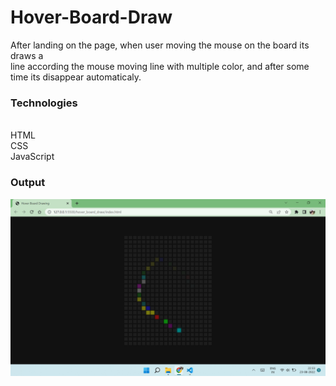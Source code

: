 # Hover-Board-Draw
After landing on the page, when user moving the mouse on the board its draws a 
<br>line according the mouse moving line with multiple color, and after some time its disappear automaticaly.

### Technologies ###
<br>HTML
<br>CSS
<br>JavaScript

### Output ###
![Alt text](output-1.png?raw=true "Title")
